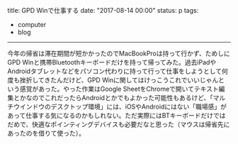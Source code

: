 title: GPD Winで仕事する
date: "2017-08-14 00:00"
status: p
tags:
- computer
- blog
---

今年の帰省は滞在期間が短かかったのでMacBookProは持って行かず、ためしにGPD Winと携帯Bluetoothキーボードだけを持って帰ってみた。過去iPadやAndroidタブレットなどをパソコン代わりに持って行って仕事をしようとして何度も挫折してきたんだけど、GPD Winに関してはけっこうこれでいいじゃんという感覚があった。やった作業はGoogle SheetをChromeで開いてテキスト編集とかなのでこれだったらAndroidとかでもよかった可能性もあるけど、「マルチウインドウのデスクトップ環境」には、iOSやAndroidにはない「職場感」があって仕事する気になるのかもしれない。ただ実際にはBTキーボードだけではだめで、快適なポインティングデバイスも必要だなと思った（マウスは帰省先にあったのを借りて使った）。
